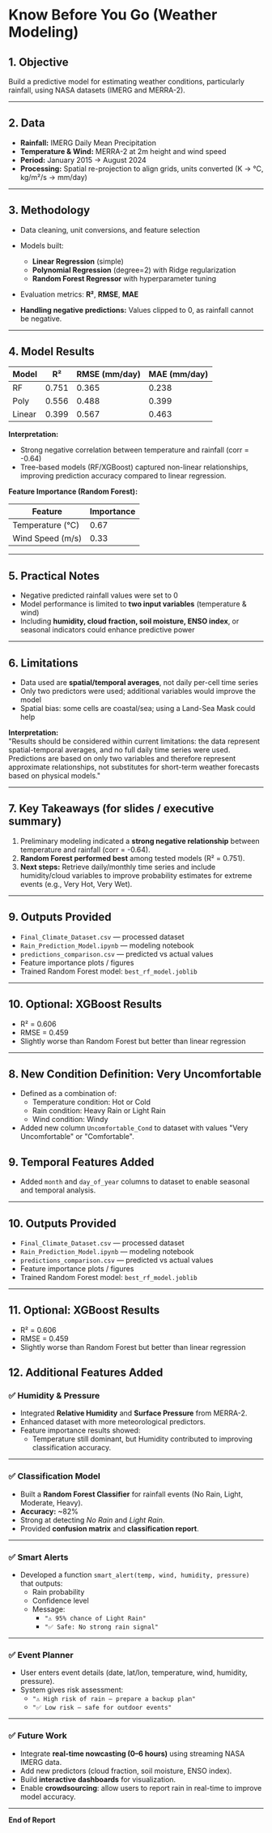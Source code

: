 # Know Before You Go (Weather Modeling)

## 1. Objective
Build a predictive model for estimating weather conditions, particularly rainfall, using NASA datasets (IMERG and MERRA-2).

---

## 2. Data
- **Rainfall:** IMERG Daily Mean Precipitation  
- **Temperature & Wind:** MERRA-2 at 2m height and wind speed  
- **Period:** January 2015 → August 2024  
- **Processing:** Spatial re-projection to align grids, units converted (K → °C, kg/m²/s → mm/day)

---

## 3. Methodology
- Data cleaning, unit conversions, and feature selection  
- Models built:
  - **Linear Regression** (simple)
  - **Polynomial Regression** (degree=2) with Ridge regularization
  - **Random Forest Regressor** with hyperparameter tuning
- Evaluation metrics: **R²**, **RMSE**, **MAE**

- **Handling negative predictions:** Values clipped to 0, as rainfall cannot be negative.

---

## 4. Model Results

| Model  | R²      | RMSE  (mm/day) | MAE  (mm/day) |
|--------|----------|----------------|---------------|
| RF     | 0.751   | 0.365          | 0.238         |
| Poly   | 0.556   | 0.488          | 0.399         |
| Linear | 0.399   | 0.567          | 0.463         |

**Interpretation:**  
- Strong negative correlation between temperature and rainfall (corr = -0.64)  
- Tree-based models (RF/XGBoost) captured non-linear relationships, improving prediction accuracy compared to linear regression.

**Feature Importance (Random Forest):**

| Feature          | Importance |
|-----------------|------------|
| Temperature (°C) | 0.67       |
| Wind Speed (m/s) | 0.33       |

---

## 5. Practical Notes
- Negative predicted rainfall values were set to 0  
- Model performance is limited to **two input variables** (temperature & wind)  
- Including **humidity, cloud fraction, soil moisture, ENSO index**, or seasonal indicators could enhance predictive power

---

## 6. Limitations
- Data used are **spatial/temporal averages**, not daily per-cell time series  
- Only two predictors were used; additional variables would improve the model  
- Spatial bias: some cells are coastal/sea; using a Land-Sea Mask could help  

**Interpretation:**  
"Results should be considered within current limitations: the data represent spatial-temporal averages, and no full daily time series were used. Predictions are based on only two variables and therefore represent approximate relationships, not substitutes for short-term weather forecasts based on physical models."

---

## 7. Key Takeaways (for slides / executive summary)
1. Preliminary modeling indicated a **strong negative relationship** between temperature and rainfall (corr = -0.64).  
2. **Random Forest performed best** among tested models (R² = 0.751).  
3. **Next steps:** Retrieve daily/monthly time series and include humidity/cloud variables to improve probability estimates for extreme events (e.g., Very Hot, Very Wet).

---



## 9. Outputs Provided
- `Final_Climate_Dataset.csv` — processed dataset  
- `Rain_Prediction_Model.ipynb` — modeling notebook  
- `predictions_comparison.csv` — predicted vs actual values  
- Feature importance plots / figures  
- Trained Random Forest model: `best_rf_model.joblib`

---

## 10. Optional: XGBoost Results
- R² = 0.606  
- RMSE = 0.459  
- Slightly worse than Random Forest but better than linear regression  

---
## 8. New Condition Definition: Very Uncomfortable

- Defined as a combination of:
  - Temperature condition: Hot or Cold
  - Rain condition: Heavy Rain or Light Rain
  - Wind condition: Windy
- Added new column `Uncomfortable_Cond` to dataset with values "Very Uncomfortable" or "Comfortable".

## 9. Temporal Features Added

- Added `month` and `day_of_year` columns to dataset to enable seasonal and temporal analysis.
---
## 10. Outputs Provided
- `Final_Climate_Dataset.csv` — processed dataset  
- `Rain_Prediction_Model.ipynb` — modeling notebook  
- `predictions_comparison.csv` — predicted vs actual values  
- Feature importance plots / figures  
- Trained Random Forest model: `best_rf_model.joblib`

---

## 11. Optional: XGBoost Results
- R² = 0.606  
- RMSE = 0.459  
- Slightly worse than Random Forest but better than linear regression  


## 12. Additional Features Added

### ✅ Humidity & Pressure
- Integrated **Relative Humidity** and **Surface Pressure** from MERRA-2.  
- Enhanced dataset with more meteorological predictors.  
- Feature importance results showed:
  - Temperature still dominant, but Humidity contributed to improving classification accuracy.  

---

### ✅ Classification Model
- Built a **Random Forest Classifier** for rainfall events (No Rain, Light, Moderate, Heavy).  
- **Accuracy:** ~82%  
- Strong at detecting *No Rain* and *Light Rain*.  
- Provided **confusion matrix** and **classification report**.  

---

### ✅ Smart Alerts
- Developed a function `smart_alert(temp, wind, humidity, pressure)` that outputs:  
  - Rain probability  
  - Confidence level  
  - Message:  
    - `"⚠️ 95% chance of Light Rain"`  
    - `"✅ Safe: No strong rain signal"`  

---

### ✅ Event Planner
- User enters event details (date, lat/lon, temperature, wind, humidity, pressure).  
- System gives risk assessment:  
  - `"⚠️ High risk of rain – prepare a backup plan"`  
  - `"✅ Low risk – safe for outdoor events"`  

---

### ✅ Future Work
- Integrate **real-time nowcasting (0–6 hours)** using streaming NASA IMERG data.  
- Add new predictors (cloud fraction, soil moisture, ENSO index).  
- Build **interactive dashboards** for visualization.  
- Enable **crowdsourcing**: allow users to report rain in real-time to improve model accuracy.  

---
**End of Report**
